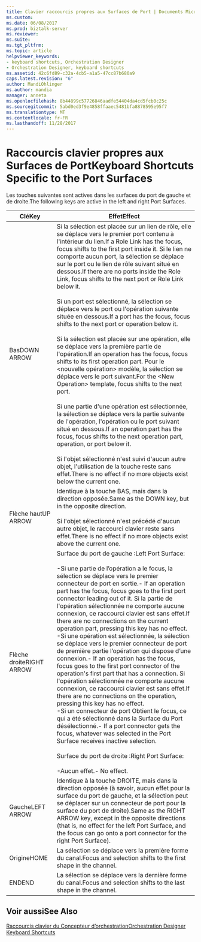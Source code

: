 ```yaml
---
title: Clavier raccourcis propres aux Surfaces de Port | Documents Microsoft
ms.custom: 
ms.date: 06/08/2017
ms.prod: biztalk-server
ms.reviewer: 
ms.suite: 
ms.tgt_pltfrm: 
ms.topic: article
helpviewer_keywords:
- keyboard shortcuts, Orchestration Designer
- Orchestration Designer, keyboard shortcuts
ms.assetid: 42c6fd89-c32a-4cb5-a1a5-47cc87b680a9
caps.latest.revision: "6"
author: MandiOhlinger
ms.author: mandia
manager: anneta
ms.openlocfilehash: 8b44899c57726846aadfe54404da4cd5fcb0c25c
ms.sourcegitcommit: 5abd0ed3f9e4858ffaaec5481bfa8878595e95f7
ms.translationtype: MT
ms.contentlocale: fr-FR
ms.lasthandoff: 11/28/2017
---
```

# <a name="keyboard-shortcuts-specific-to-the-port-surfaces"></a><span data-ttu-id="46f78-102">Raccourcis clavier propres aux Surfaces de Port</span><span class="sxs-lookup"><span data-stu-id="46f78-102">Keyboard Shortcuts Specific to the Port Surfaces</span></span>
<span data-ttu-id="46f78-103">Les touches suivantes sont actives dans les surfaces du port de gauche et de droite.</span><span class="sxs-lookup"><span data-stu-id="46f78-103">The following keys are active in the left and right Port Surfaces.</span></span>  
  
|<span data-ttu-id="46f78-104">Clé</span><span class="sxs-lookup"><span data-stu-id="46f78-104">Key</span></span>|<span data-ttu-id="46f78-105">Effet</span><span class="sxs-lookup"><span data-stu-id="46f78-105">Effect</span></span>|  
|---------|------------|  
|<span data-ttu-id="46f78-106">Bas</span><span class="sxs-lookup"><span data-stu-id="46f78-106">DOWN ARROW</span></span>|<span data-ttu-id="46f78-107">Si la sélection est placée sur un lien de rôle, elle se déplace vers le premier port contenu à l'intérieur du lien.</span><span class="sxs-lookup"><span data-stu-id="46f78-107">If a Role Link has the focus, focus shifts to the first port inside it.</span></span> <span data-ttu-id="46f78-108">Si le lien ne comporte aucun port, la sélection se déplace sur le port ou le lien de rôle suivant situé en dessous.</span><span class="sxs-lookup"><span data-stu-id="46f78-108">If there are no ports inside the Role Link, focus shifts to the next port or Role Link below it.</span></span><br /><br /> <span data-ttu-id="46f78-109">Si un port est sélectionné, la sélection se déplace vers le port ou l'opération suivante située en dessous.</span><span class="sxs-lookup"><span data-stu-id="46f78-109">If a port has the focus, focus shifts to the next port or operation below it.</span></span><br /><br /> <span data-ttu-id="46f78-110">Si la sélection est placée sur une opération, elle se déplace vers la première partie de l'opération.</span><span class="sxs-lookup"><span data-stu-id="46f78-110">If an operation has the focus, focus shifts to its first operation part.</span></span> <span data-ttu-id="46f78-111">Pour le \<nouvelle opération\> modèle, la sélection se déplace vers le port suivant.</span><span class="sxs-lookup"><span data-stu-id="46f78-111">For the \<New Operation\> template, focus shifts to the next port.</span></span><br /><br /> <span data-ttu-id="46f78-112">Si une partie d'une opération est sélectionnée, la sélection se déplace vers la partie suivante de l'opération, l'opération ou le port suivant situé en dessous.</span><span class="sxs-lookup"><span data-stu-id="46f78-112">If an operation part has the focus, focus shifts to the next operation part, operation, or port below it.</span></span><br /><br /> <span data-ttu-id="46f78-113">Si l'objet sélectionné n'est suivi d'aucun autre objet, l'utilisation de la touche reste sans effet.</span><span class="sxs-lookup"><span data-stu-id="46f78-113">There is no effect if no more objects exist below the current one.</span></span>|  
|<span data-ttu-id="46f78-114">Flèche haut</span><span class="sxs-lookup"><span data-stu-id="46f78-114">UP ARROW</span></span>|<span data-ttu-id="46f78-115">Identique à la touche BAS, mais dans la direction opposée.</span><span class="sxs-lookup"><span data-stu-id="46f78-115">Same as the DOWN key, but in the opposite direction.</span></span><br /><br /> <span data-ttu-id="46f78-116">Si l'objet sélectionné n'est précédé d'aucun autre objet, le raccourci clavier reste sans effet.</span><span class="sxs-lookup"><span data-stu-id="46f78-116">There is no effect if no more objects exist above the current one.</span></span>|  
|<span data-ttu-id="46f78-117">Flèche droite</span><span class="sxs-lookup"><span data-stu-id="46f78-117">RIGHT ARROW</span></span>|<span data-ttu-id="46f78-118">Surface du port de gauche :</span><span class="sxs-lookup"><span data-stu-id="46f78-118">Left Port Surface:</span></span><br /><br /> <span data-ttu-id="46f78-119">-Si une partie de l’opération a le focus, la sélection se déplace vers le premier connecteur de port en sortie.</span><span class="sxs-lookup"><span data-stu-id="46f78-119">-   If an operation part has the focus, focus goes to the first port connector leading out of it.</span></span> <span data-ttu-id="46f78-120">Si la partie de l'opération sélectionnée ne comporte aucune connexion, ce raccourci clavier est sans effet.</span><span class="sxs-lookup"><span data-stu-id="46f78-120">If there are no connections on the current operation part, pressing this key has no effect.</span></span><br /><span data-ttu-id="46f78-121">-Si une opération est sélectionnée, la sélection se déplace vers le premier connecteur de port de première partie l’opération qui dispose d’une connexion.</span><span class="sxs-lookup"><span data-stu-id="46f78-121">-   If an operation has the focus, focus goes to the first port connector of the operation's first part that has a connection.</span></span> <span data-ttu-id="46f78-122">Si l'opération sélectionnée ne comporte aucune connexion, ce raccourci clavier est sans effet.</span><span class="sxs-lookup"><span data-stu-id="46f78-122">If there are no connections on the operation, pressing this key has no effect.</span></span><br /><span data-ttu-id="46f78-123">-Si un connecteur de port Obtient le focus, ce qui a été sélectionné dans la Surface du Port désélectionné.</span><span class="sxs-lookup"><span data-stu-id="46f78-123">-   If a port connector gets the focus, whatever was selected in the Port Surface receives inactive selection.</span></span><br /><br /> <span data-ttu-id="46f78-124">Surface du port de droite :</span><span class="sxs-lookup"><span data-stu-id="46f78-124">Right Port Surface:</span></span><br /><br /> <span data-ttu-id="46f78-125">-Aucun effet.</span><span class="sxs-lookup"><span data-stu-id="46f78-125">-   No effect.</span></span>|  
|<span data-ttu-id="46f78-126">Gauche</span><span class="sxs-lookup"><span data-stu-id="46f78-126">LEFT ARROW</span></span>|<span data-ttu-id="46f78-127">Identique à la touche DROITE, mais dans la direction opposée (à savoir, aucun effet pour la surface du port de gauche, et la sélection peut se déplacer sur un connecteur de port pour la surface du port de droite).</span><span class="sxs-lookup"><span data-stu-id="46f78-127">Same as the RIGHT ARROW key, except in the opposite directions (that is, no effect for the left Port Surface, and the focus can go onto a port connector for the right Port Surface).</span></span>|  
|<span data-ttu-id="46f78-128">Origine</span><span class="sxs-lookup"><span data-stu-id="46f78-128">HOME</span></span>|<span data-ttu-id="46f78-129">La sélection se déplace vers la première forme du canal.</span><span class="sxs-lookup"><span data-stu-id="46f78-129">Focus and selection shifts to the first shape in the channel.</span></span>|  
|<span data-ttu-id="46f78-130">END</span><span class="sxs-lookup"><span data-stu-id="46f78-130">END</span></span>|<span data-ttu-id="46f78-131">La sélection se déplace vers la dernière forme du canal.</span><span class="sxs-lookup"><span data-stu-id="46f78-131">Focus and selection shifts to the last shape in the channel.</span></span>|  
  
## <a name="see-also"></a><span data-ttu-id="46f78-132">Voir aussi</span><span class="sxs-lookup"><span data-stu-id="46f78-132">See Also</span></span>  
 [<span data-ttu-id="46f78-133">Raccourcis clavier du Concepteur d’orchestration</span><span class="sxs-lookup"><span data-stu-id="46f78-133">Orchestration Designer Keyboard Shortcuts</span></span>](../core/orchestration-designer-keyboard-shortcuts.md)